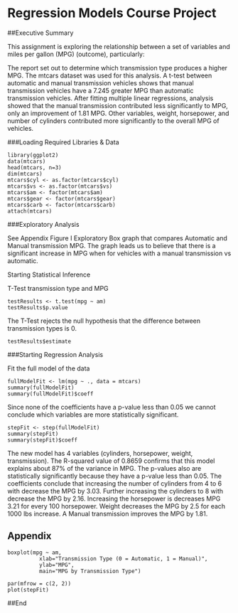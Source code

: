 Regression Models Course Project
=================================
##Executive Summary

This assignment is exploring the relationship between a set of variables and miles per gallon (MPG) (outcome), particularly:

The report set out to determine which transmission type produces a higher MPG. The mtcars dataset was used for this analysis. A t-test between automatic and manual transmission vehicles shows that manual transmission vehicles have a 7.245 greater MPG than automatic transmission vehicles. After fitting multiple linear regressions, analysis showed that the manual transmission contributed less significantly to MPG, only an improvement of 1.81 MPG. Other variables, weight, horsepower, and number of cylinders contributed more significantly to the overall MPG of vehicles.

###Loading Required Libraries & Data
```{}
library(ggplot2)
data(mtcars)
head(mtcars, n=3)
dim(mtcars)
mtcars$cyl <- as.factor(mtcars$cyl)
mtcars$vs <- as.factor(mtcars$vs)
mtcars$am <- factor(mtcars$am)
mtcars$gear <- factor(mtcars$gear)
mtcars$carb <- factor(mtcars$carb)
attach(mtcars)
```

###Exploratory Analysis

See Appendix Figure I Exploratory Box graph that compares Automatic and Manual transmission MPG. The graph leads us to believe that there is a significant increase in MPG when for vehicles with a manual transmission vs automatic.

Starting Statistical Inference

T-Test transmission type and MPG

```{}
testResults <- t.test(mpg ~ am)
testResults$p.value
```

The T-Test rejects the null hypothesis that the difference between transmission types is 0.
```{}
testResults$estimate
```

###Starting Regression Analysis

Fit the full model of the data
```{}
fullModelFit <- lm(mpg ~ ., data = mtcars)
summary(fullModelFit)  
summary(fullModelFit)$coeff
```

Since none of the coefficients have a p-value less than 0.05 we cannot conclude which variables are more statistically significant.

```{}
stepFit <- step(fullModelFit)
summary(stepFit) 
summary(stepFit)$coeff 
```

The new model has 4 variables (cylinders, horsepower, weight, transmission). The R-squared value of 0.8659 confirms that this model explains about 87% of the variance in MPG. The p-values also are statistically significantly because they have a p-value less than 0.05. The coefficients conclude that increasing the number of cylinders from 4 to 6 with decrease the MPG by 3.03. Further increasing the cylinders to 8 with decrease the MPG by 2.16. Increasing the horsepower is decreases MPG 3.21 for every 100 horsepower. Weight decreases the MPG by 2.5 for each 1000 lbs increase. A Manual transmission improves the MPG by 1.81.

## Appendix
```{}
boxplot(mpg ~ am, 
          xlab="Transmission Type (0 = Automatic, 1 = Manual)", 
          ylab="MPG",
          main="MPG by Transmission Type")
```

```{}
par(mfrow = c(2, 2))
plot(stepFit)
```

##End
